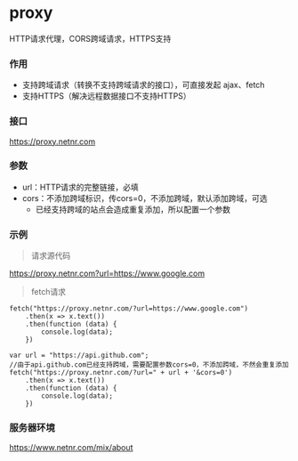 # proxy
HTTP请求代理，CORS跨域请求，HTTPS支持

### 作用
- 支持跨域请求（转换不支持跨域请求的接口），可直接发起 ajax、fetch
- 支持HTTPS（解决远程数据接口不支持HTTPS）

### 接口
https://proxy.netnr.com

### 参数
- url：HTTP请求的完整链接，必填
- cors：不添加跨域标识，传cors=0，不添加跨域，默认添加跨域，可选
    - 已经支持跨域的站点会造成重复添加，所以配置一个参数

### 示例
> 请求源代码

<https://proxy.netnr.com?url=https://www.google.com>


> fetch请求

```
fetch("https://proxy.netnr.com/?url=https://www.google.com")
	.then(x => x.text())
	.then(function (data) {
		console.log(data);
	})
```

```
var url = "https://api.github.com";
//由于api.github.com已经支持跨域，需要配置参数cors=0，不添加跨域，不然会重复添加
fetch("https://proxy.netnr.com/?url=" + url + '&cors=0')
	.then(x => x.text())
	.then(function (data) {
		console.log(data);
	})
```

### 服务器环境
<https://www.netnr.com/mix/about>

